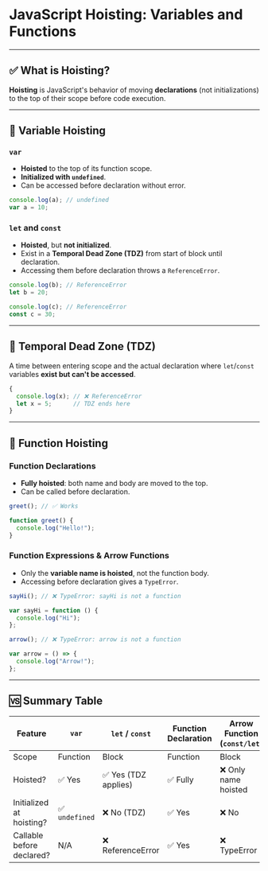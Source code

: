 
# JavaScript Hoisting: Variables and Functions

---

## ✅ What is Hoisting?

**Hoisting** is JavaScript's behavior of moving **declarations** (not initializations) to the top of their scope before code execution.

---

## 🔹 Variable Hoisting

### `var`
- **Hoisted** to the top of its function scope.
- **Initialized with `undefined`**.
- Can be accessed before declaration without error.

```javascript
console.log(a); // undefined
var a = 10;
```

### `let` and `const`
- **Hoisted**, but **not initialized**.
- Exist in a **Temporal Dead Zone (TDZ)** from start of block until declaration.
- Accessing them before declaration throws a `ReferenceError`.

```javascript
console.log(b); // ReferenceError
let b = 20;

console.log(c); // ReferenceError
const c = 30;
```

---

## 🧠 Temporal Dead Zone (TDZ)

A time between entering scope and the actual declaration where `let`/`const` variables **exist but can't be accessed**.

```javascript
{
  console.log(x); // ❌ ReferenceError
  let x = 5;      // TDZ ends here
}
```

---

## 🔹 Function Hoisting

### Function Declarations
- **Fully hoisted**: both name and body are moved to the top.
- Can be called before declaration.

```javascript
greet(); // ✅ Works

function greet() {
  console.log("Hello!");
}
```

### Function Expressions & Arrow Functions
- Only the **variable name is hoisted**, not the function body.
- Accessing before declaration gives a `TypeError`.

```javascript
sayHi(); // ❌ TypeError: sayHi is not a function

var sayHi = function () {
  console.log("Hi");
};

arrow(); // ❌ TypeError: arrow is not a function

var arrow = () => {
  console.log("Arrow!");
};
```

---

## 🆚 Summary Table

| Feature                   | `var`             | `let` / `const`      | Function Declaration | Arrow Function (`const/let`) |
|---------------------------|-------------------|-----------------------|-----------------------|-------------------------------|
| Scope                     | Function           | Block                 | Function              | Block                         |
| Hoisted?                  | ✅ Yes             | ✅ Yes (TDZ applies)  | ✅ Fully              | ❌ Only name hoisted          |
| Initialized at hoisting? | ✅ `undefined`     | ❌ No (TDZ)           | ✅ Yes                | ❌ No                         |
| Callable before declared? | N/A               | ❌ ReferenceError     | ✅ Yes                | ❌ TypeError                 |

